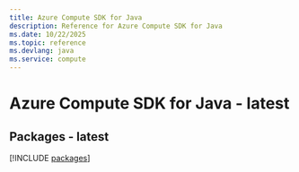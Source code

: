 ```yaml
---
title: Azure Compute SDK for Java
description: Reference for Azure Compute SDK for Java
ms.date: 10/22/2025
ms.topic: reference
ms.devlang: java
ms.service: compute
---
```

# Azure Compute SDK for Java - latest
## Packages - latest
[!INCLUDE [packages](compute-index.md)]